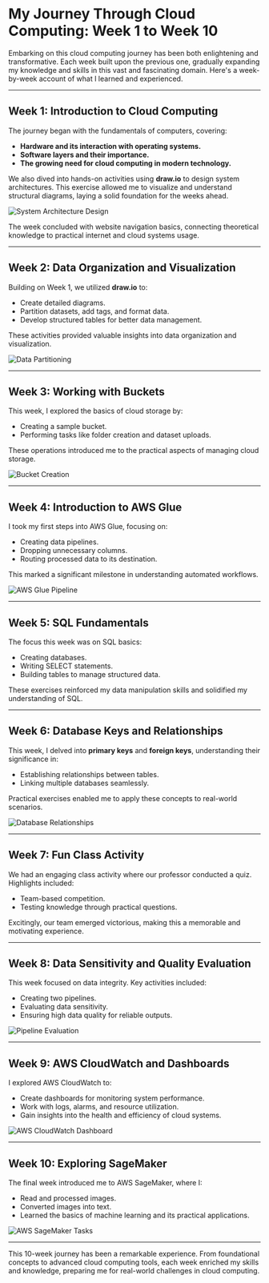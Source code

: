 # My Journey Through Cloud Computing: Week 1 to Week 10

Embarking on this cloud computing journey has been both enlightening and transformative. Each week built upon the previous one, gradually expanding my knowledge and skills in this vast and fascinating domain. Here's a week-by-week account of what I learned and experienced.

---

## **Week 1: Introduction to Cloud Computing**
The journey began with the fundamentals of computers, covering:
- **Hardware and its interaction with operating systems.**
- **Software layers and their importance.**
- **The growing need for cloud computing in modern technology.**

We also dived into hands-on activities using **draw.io** to design system architectures. This exercise allowed me to visualize and understand structural diagrams, laying a solid foundation for the weeks ahead.

![System Architecture Design](https://github.com/user-attachments/assets/44e5bfef-e6cf-4d7a-a3c4-f4b3ae3c5cd0)

The week concluded with website navigation basics, connecting theoretical knowledge to practical internet and cloud systems usage.

---

## **Week 2: Data Organization and Visualization**
Building on Week 1, we utilized **draw.io** to:
- Create detailed diagrams.
- Partition datasets, add tags, and format data.
- Develop structured tables for better data management.

These activities provided valuable insights into data organization and visualization.

![Data Partitioning](https://github.com/user-attachments/assets/63a50dde-8a07-44cb-a2bd-d081b19dc8ee)

---

## **Week 3: Working with Buckets**
This week, I explored the basics of cloud storage by:
- Creating a sample bucket.
- Performing tasks like folder creation and dataset uploads.

These operations introduced me to the practical aspects of managing cloud storage.

![Bucket Creation](https://github.com/user-attachments/assets/13d7573d-e3da-4b86-8e79-679b53075046)

---

## **Week 4: Introduction to AWS Glue**
I took my first steps into AWS Glue, focusing on:
- Creating data pipelines.
- Dropping unnecessary columns.
- Routing processed data to its destination.

This marked a significant milestone in understanding automated workflows.

![AWS Glue Pipeline](https://github.com/user-attachments/assets/d08561bc-27f7-4291-add4-a613f857cad9)

---

## **Week 5: SQL Fundamentals**
The focus this week was on SQL basics:
- Creating databases.
- Writing SELECT statements.
- Building tables to manage structured data.

These exercises reinforced my data manipulation skills and solidified my understanding of SQL.

---

## **Week 6: Database Keys and Relationships**
This week, I delved into **primary keys** and **foreign keys**, understanding their significance in:
- Establishing relationships between tables.
- Linking multiple databases seamlessly.

Practical exercises enabled me to apply these concepts to real-world scenarios.

![Database Relationships](https://github.com/user-attachments/assets/42bda94c-182f-412d-a1fd-bc2d891a8cab)

---

## **Week 7: Fun Class Activity**
We had an engaging class activity where our professor conducted a quiz. Highlights included:
- Team-based competition.
- Testing knowledge through practical questions.

Excitingly, our team emerged victorious, making this a memorable and motivating experience.

---

## **Week 8: Data Sensitivity and Quality Evaluation**
This week focused on data integrity. Key activities included:
- Creating two pipelines.
- Evaluating data sensitivity.
- Ensuring high data quality for reliable outputs.

![Pipeline Evaluation](https://github.com/user-attachments/assets/2a72acdc-d183-4e22-94e7-ba8c6b8538b0)

---

## **Week 9: AWS CloudWatch and Dashboards**
I explored AWS CloudWatch to:
- Create dashboards for monitoring system performance.
- Work with logs, alarms, and resource utilization.
- Gain insights into the health and efficiency of cloud systems.

![AWS CloudWatch Dashboard](https://github.com/user-attachments/assets/702539ac-f801-4323-862e-6d176263af04)

---

## **Week 10: Exploring SageMaker**
The final week introduced me to AWS SageMaker, where I:
- Read and processed images.
- Converted images into text.
- Learned the basics of machine learning and its practical applications.

![AWS SageMaker Tasks](https://github.com/user-attachments/assets/12a68ceb-0246-4441-85f3-55516687207d)

---

This 10-week journey has been a remarkable experience. From foundational concepts to advanced cloud computing tools, each week enriched my skills and knowledge, preparing me for real-world challenges in cloud computing.
